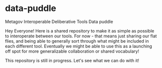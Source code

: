 # data-puddle
Metagov Interoperable Deliberative Tools Data puddle

Hey Everyone! Here is a shared repository to make it as simple as possible to interoperate between our tools. For now - that means just sharing our flat flies, and being able to generally sort through what might be included in each different tool. Eventually we might be able to use this as a launching off spot for more generalizable collaboration or shared vocabulary! 

This repository is still in progress. Let's see what we can do with it! 

